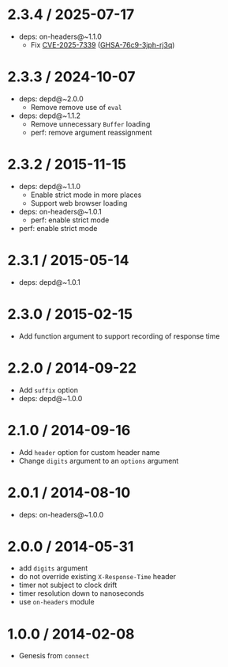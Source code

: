 2.3.4 / 2025-07-17
==========

  * deps: on-headers@~1.1.0
    - Fix [CVE-2025-7339](https://www.cve.org/CVERecord?id=CVE-2025-7339) ([GHSA-76c9-3jph-rj3q](https://github.com/expressjs/on-headers/security/advisories/GHSA-76c9-3jph-rj3q))

2.3.3 / 2024-10-07
==========

  * deps: depd@~2.0.0
    - Remove remove use of `eval`
  * deps: depd@~1.1.2
    - Remove unnecessary `Buffer` loading
    - perf: remove argument reassignment

2.3.2 / 2015-11-15
==================

  * deps: depd@~1.1.0
    - Enable strict mode in more places
    - Support web browser loading
  * deps: on-headers@~1.0.1
    - perf: enable strict mode
  * perf: enable strict mode

2.3.1 / 2015-05-14
==================

  * deps: depd@~1.0.1

2.3.0 / 2015-02-15
==================

  * Add function argument to support recording of response time

2.2.0 / 2014-09-22
==================

  * Add `suffix` option
  * deps: depd@~1.0.0

2.1.0 / 2014-09-16
==================

  * Add `header` option for custom header name
  * Change `digits` argument to an `options` argument

2.0.1 / 2014-08-10
==================

  * deps: on-headers@~1.0.0

2.0.0 / 2014-05-31
==================

  * add `digits` argument
  * do not override existing `X-Response-Time` header
  * timer not subject to clock drift
  * timer resolution down to nanoseconds
  * use `on-headers` module

1.0.0 / 2014-02-08
==================

  * Genesis from `connect`
